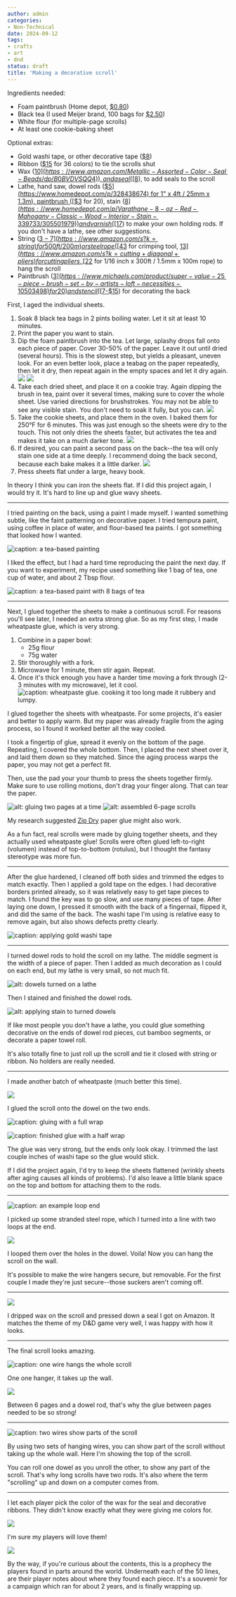```yaml
---
author: admin
categories:
- Non-Technical
date: 2024-09-12
tags:
- crafts
- art
- dnd
status: draft
title: 'Making a decorative scroll'
---
```


Ingredients needed:

- Foam paintbrush (Home depot, [$0.80](https://www.homedepot.com/p/2-in-Chiseled-Foam-Paint-Brush-8500-2/100671926))
- Black tea (I used Meijer brand, 100 bags for [$2.50](https://www.meijer.com/shopping/product/meijer-black-tea-100-count/4125094898.html))
- White flour (for multiple-page scrolls)
- At least one cookie-baking sheet

Optional extras:

- Gold washi tape, or other decorative tape ([$8](https://www.amazon.com/s?k=washi+tape))
- Ribbon ([$15](https://www.amazon.com/s?k=ribbon) for 36 colors) to tie the scrolls shut
- Wax ([$10](https://www.amazon.com/Metallic-Assorted-Color-Seal-Beads/dp/B0BVDVSQQ4)), and a seal ([$8](https://www.amazon.com/s?k=pagan+seal)), to add seals to the scroll
- Lathe, hand saw, dowel rods ([$5](https://www.homedepot.com/p/328438674) for 1" x 4ft / 25mm x 1.3m), paintbrush ([$3](https://www.michaels.com/product/super-value-25-piece-brush-set-by-artists-loft-necessities-10503498) for 20), stain ([$8](https://www.homedepot.com/p/Varathane-8-oz-Red-Mahogany-Classic-Wood-Interior-Stain-339733/305501979)) and varnish ([$17](https://www.homedepot.com/p/Varathane-1-qt-Clear-Satin-Oil-Based-Interior-Polyurethane-341720/305583791)) to make your own holding rods. If you don't have a lathe, see other suggestions.
- String ([$3-7](https://www.amazon.com/s?k=string) for 500ft / 200m) or steel rope ([$43](https://www.amazon.com/IWISS-Crimping-Aluminum-Sleeves-Ferrules/dp/B0195XJI6Y) for crimping tool, [$13](https://www.amazon.com/s?k=cutting+diagonal+pliers) for cutting pliers, [$22](https://www.amazon.com/s?k=steel+rope) for 1/16 inch x 300ft / 1.5mm x 100m rope) to hang the scroll
- Paintbrush ([$3](https://www.michaels.com/product/super-value-25-piece-brush-set-by-artists-loft-necessities-10503498) for 20) and stencil ([$7-$15](https://www.amazon.com/s?k=decorative+stencil)) for decorating the back

First, I aged the individual sheets.

1. Soak 8 black tea bags in 2 pints boiling water. Let it sit at least 10 minutes.
2. Print the paper you want to stain.
3. Dip the foam paintbrush into the tea. Let large, splashy drops fall onto each piece of paper. Cover 30-50% of the paper. Leave it out until dried (several hours). This is the slowest step, but yields a pleasant, uneven look. For an even better look, place a teabag on the paper repeatedly, then let it dry, then repeat again in the empty spaces and let it dry again.
![](scroll-aging-wetdrips.jpg)
![](scroll-aging-drydrips.jpg)
4. Take each dried sheet, and place it on a cookie tray. Again dipping the brush in tea, paint over it several times, making sure to cover the whole sheet. Use varied directions for brushstrokes. You may not be able to see any visible stain. You don't need to soak it fully, but you can.
![](scroll-aging-painting.jpg)
5. Take the cookie sheets, and place them in the oven. I baked them for 250°F for 6 minutes. This was just enough so the sheets were dry to the touch. This not only dries the sheets faster, but activates the tea and makes it take on a much darker tone.
![](scroll-aging-frontdone.jpg)
6. If desired, you can paint a second pass on the back--the tea will only stain one side at a time deeply. I recommend doing the back second, because each bake makes it a little darker.
![](scroll-aging-stack.jpg)
7. Press sheets flat under a large, heavy book.

In theory I think you can iron the sheets flat. If I did this project again, I would try it. It's hard to line up and glue wavy sheets.

---

I tried painting on the back, using a paint I made myself. I wanted something subtle, like the faint patterning on decorative paper. I tried tempura paint, using coffee in place of water, and flour-based tea paints. I got something that looked how I wanted. 

![caption: a tea-based painting](scroll-painted.jpg)

I liked the effect, but I had a hard time reproducing the paint the next day. If you want to experiment, my recipe used something like 1 bag of tea, one cup of water, and about 2 Tbsp flour.

![caption: a tea-based paint with 8 bags of tea](scroll-paint-pot.jpg)

---

Next, I glued together the sheets to make a continuous scroll. For reasons you'll see later, I needed an extra strong glue. So as my first step, I made wheatpaste glue, which is very strong.

1. Combine in a paper bowl:
    - 25g flour
    - 75g water
2. Stir thoroughly with a fork.
3. Microwave for 1 minute, then stir again. Repeat.
4. Once it's thick enough you have a harder time moving a fork through (2-3 minutes with my microwave), let it cool.
![caption: wheatpaste glue. cooking it too long made it rubbery and lumpy.](scroll-wheatpaste.jpg)

I glued together the sheets with wheatpaste. For some projects, it's easier and better to apply warm. But my paper was already fragile from the aging process, so I found it worked better all the way cooled.

I took a fingertip of glue, spread it evenly on the bottom of the page. Repeating, I covered the whole bottom. Then, I placed the next sheet over it, and laid them down so they matched. Since the aging process warps the paper, you may not get a perfect fit.

Then, use the pad your your thumb to press the sheets together firmly. Make sure to use rolling motions, don't drag your finger along. That can tear the paper.

![alt: gluing two pages at a time](scroll-gluing.jpg)
![alt: assembled 6-page scrolls](scroll-glued.jpg)

My research suggested [Zip Dry](https://www.amazon.com/dp/B000YQI21O) paper glue might also work.

As a fun fact, real scrolls were made by gluing together sheets, and they actually used wheatpaste glue! Scrolls were often glued left-to-right (volumen) instead of top-to-bottom (rotulus), but I thought the fantasy stereotype was more fun.

---

After the glue hardened, I cleaned off both sides and trimmed the edges to match exactly. Then I applied a gold tape on the edges. I had decorative borders printed already, so it was relatively easy to get tape pieces to match. I found the key was to go slow, and use many pieces of tape. After laying one down, I pressed it smooth with the back of a fingernail, flipped it, and did the same of the back. The washi tape I'm using is relative easy to remove again, but also shows defects pretty clearly.

![caption: applying gold washi tape](scroll-gold.jpg)

---

I turned dowel rods to hold the scroll on my lathe. The middle segment is the width of a piece of paper. Then I added as much decoration as I could on each end, but my lathe is very small, so not much fit.

![alt: dowels turned on a lathe](scroll-unfinished-rods.jpg)

Then I stained and finished the dowel rods.

![alt: applying stain to turned dowels](scroll-rods-staining.jpg)

If like most people you don't have a lathe, you could glue something decorative on the ends of dowel rod pieces, cut bamboo segments, or decorate a paper towel roll.

It's also totally fine to just roll up the scroll and tie it closed with string or ribbon. No holders are really needed.

---

I made another batch of wheatpaste (much better this time).

![](scroll-better-wheatpaste.jpg)

I glued the scroll onto the dowel on the two ends. 


![caption: gluing with a full wrap](scroll-glued-end1.jpg)

![caption: finished glue with a half wrap](scroll-glued-end2.jpg)

The glue was very strong, but the ends only look okay. I trimmed the last couple inches of washi tape so the glue would stick.

If I did the project again, I'd try to keep the sheets flattened (wrinkly sheets after aging causes all kinds of problems). I'd also leave a little blank space on the top and bottom for attaching them to the rods.

---

![caption: an example loop end](scroll-onlywire.jpg)

I picked up some stranded steel rope, which I turned into a line with two loops at the end.

![](scroll-wire.jpg)

I looped them over the holes in the dowel. Voila! Now you can hang the scroll on the wall.

It's possible to make the wire hangers secure, but removable. For the first couple I made they're just secure--those suckers aren't coming off.

---

![](scroll-seal.jpg)

I dripped wax on the scroll and pressed down a seal I got on Amazon. It matches the theme of my D&D game very well, I was happy with how it looks.

---

The final scroll looks amazing.

![caption: one wire hangs the whole scroll](scroll-hanging.jpg)

One one hanger, it takes up the wall.

![](scroll-hanging2.jpg)

Between 6 pages and a dowel rod, that's why the glue between pages needed to be so strong!

---

![caption: two wires show parts of the scroll](scroll-hanging-rolled.jpg)

By using two sets of hanging wires, you can show part of the scroll without taking up the whole wall. Here I'm showing the top of the scroll.

You can roll one dowel as you unroll the other, to show any part of the scroll. That's why long scrolls have two rods. It's also where the term "scrolling" up and down on a computer comes from.

---

I let each player pick the color of the wax for the seal and decorative ribbons. They didn't know exactly what they were giving me colors for.

![](scroll-final.jpg)

I'm sure my players will love them!

![](scroll-bubble-wrap.jpg)

By the way, if you're curious about the contents, this is a prophecy the players found in parts around the world. Underneath each of the 50 lines, are their player notes about where they found each piece. It's a souvenir for a campaign which ran for about 2 years, and is finally wrapping up.

